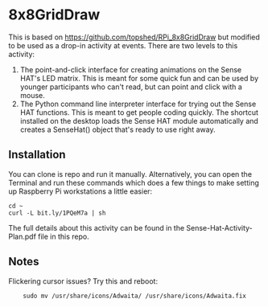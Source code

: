 # 8x8GridDraw

This is based on https://github.com/topshed/RPi_8x8GridDraw but modified to be used as a drop-in activity at events. There are two levels to this activity:

1. The point-and-click interface for creating animations on the Sense HAT's LED matrix. This is meant for some quick fun and can be used by younger participants who can't read, but can point and click with a mouse.
2. The Python command line interpreter interface for trying out the Sense HAT functions. This is meant to get people coding quickly. The shortcut installed on the desktop loads the Sense HAT module automatically and creates a SenseHat() object that's ready to use right away.

## Installation

You can clone is repo and run it manually. Alternatively, you can open the Terminal and run these commands which does a few things to make setting up Raspberry Pi workstations a little easier:

    cd ~
    curl -L bit.ly/1PQeM7a | sh

The full details about this activity can be found in the Sense-Hat-Activity-Plan.pdf file in this repo.

## Notes

Flickering cursor issues? Try this and reboot:

        sudo mv /usr/share/icons/Adwaita/ /usr/share/icons/Adwaita.fix
